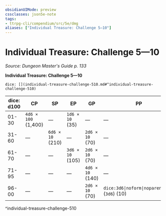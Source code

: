 ```yaml
---
obsidianUIMode: preview
cssclasses: json5e-note
tags:
- ttrpg-cli/compendium/src/5e/dmg
aliases: ["Individual Treasure: Challenge 5—10"]
---
```

# Individual Treasure: Challenge 5—10
*Source: Dungeon Master's Guide p. 133* 

**Individual Treasure: Challenge 5—10**

`dice: [](individual-treasure-challenge-510.md#^individual-treasure-challenge-510)`

| dice: d100 | CP | SP | EP | GP | PP |
|------------|----|----|----|----|----|
| 01-30 | `4d6 × 100` (1,400) | — | `1d6 × 10` (35) | — | — |
| 31-60 | — | `6d6 × 10` (210) | — | `2d6 × 10` (70) | — |
| 61-70 | — | — | `3d6 × 10` (105) | `2d6 × 10` (70) | — |
| 71-95 | — | — | — | `4d6 × 10` (140) | — |
| 96-00 | — | — | — | `2d6 × 10` (70) | `dice:3d6\|noform\|noparens\|avg` (`3d6`) (10) |
^individual-treasure-challenge-510
